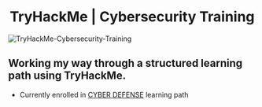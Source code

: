 <h1 align="center">TryHackMe | Cybersecurity Training
</h1>

![TryHackMe-Cybersecurity-Training](https://www.hostingadvice.com/wp-content/uploads/2020/07/HA-TryHackMe.jpg)

## Working my way through a structured learning path using TryHackMe.
- Currently enrolled in [CYBER DEFENSE](https://tryhackme.com/path/outline/blueteam) learning path
